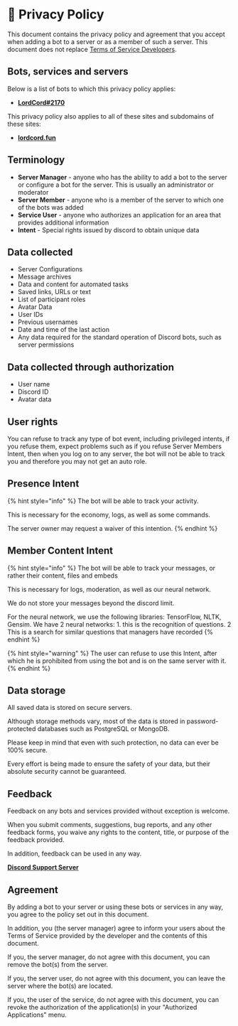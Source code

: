 # 📗 Privacy Policy

This document contains the privacy policy and agreement that you accept when adding a bot to a server or as a member of such a server. This document does not replace [Terms of Service ](https://discord.com/developers/docs/policies-and-agreements/developer-terms-of-service)[Developers](https://discord.com/developers/docs/policies-and-agreements/developer-terms-of-service).

## Bots, services and servers

Below is a list of bots to which this privacy policy applies:

* [**LordCord#2170**](https://lordcord.fun/bot-invite)

This privacy policy also applies to all of these sites and subdomains of these sites:

* [**lordcord.fun**](https://lordcord.fun)

## Terminology

* **Server Manager** - anyone who has the ability to add a bot to the server or configure a bot for the server. This is usually an administrator or moderator
* **Server Member** - anyone who is a member of the server to which one of the bots was added
* **Service User** - anyone who authorizes an application for an area that provides additional information
* **Intent** - Special rights issued by discord to obtain unique data

## Data collected

* Server Configurations
* Message archives
* Data and content for automated tasks
* Saved links, URLs or text
* List of participant roles
* Avatar Data
* User IDs
* Previous usernames
* Date and time of the last action
* Any data required for the standard operation of Discord bots, such as server permissions


## Data collected through authorization

* User name
* Discord ID
* Avatar data

## User rights

You can refuse to track any type of bot event, including privileged intents, if you refuse them, expect problems such as if you refuse Server Members Intent, then when you log on to any server, the bot will not be able to track you and therefore you may not get an auto role.

## Presence Intent

{% hint style="info" %}
The bot will be able to track your activity.

This is necessary for the economy, logs, as well as some commands.

The server owner may request a waiver of this intention.
{% endhint %}

## Member Content Intent

{% hint style="info" %}
The bot will be able to track your messages, or rather their content, files and embeds

This is necessary for logs, moderation, as well as our neural network.

We do not store your messages beyond the discord limit.

For the neural network, we use the following libraries: TensorFlow, NLTK, Gensim. 
We have 2 neural networks: 1. this is the recognition of questions. 2 This is a search for similar questions that managers have recorded
{% endhint %}

{% hint style="warning" %}
The user can refuse to use this Intent, after which he is prohibited from using the bot and is on the same server with it.
{% endhint %}

## Data storage

All saved data is stored on secure servers.

Although storage methods vary, most of the data is stored in password-protected databases such as PostgreSQL or MongoDB.

Please keep in mind that even with such protection, no data can ever be 100% secure.

Every effort is being made to ensure the safety of your data, but their absolute security cannot be guaranteed.

## Feedback

Feedback on any bots and services provided without exception is welcome.

When you submit comments, suggestions, bug reports, and any other feedback forms, you waive any rights to the content, title, or purpose of the feedback provided.

In addition, feedback can be used in any way.

[**Discord Support Server**](https://discord.gg/48JCcbAAnV)

## Agreement

By adding a bot to your server or using these bots or services in any way, you agree to the policy set out in this document.

In addition, you (the server manager) agree to inform your users about the Terms of Service provided by the developer and the contents of this document.

If you, the server manager, do not agree with this document, you can remove the bot(s) from the server.

If you, the server user, do not agree with this document, you can leave the server where the bot(s) are located.

If you, the user of the service, do not agree with this document, you can revoke the authorization of the application(s) in your "Authorized Applications" menu.
